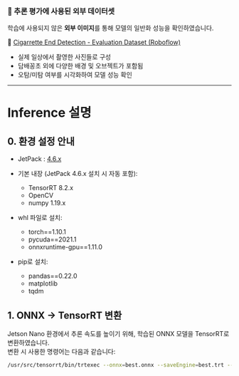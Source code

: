 

  ### 📂 추론 평가에 사용된 외부 데이터셋

학습에 사용되지 않은 **외부 이미지**를 통해 모델의 일반화 성능을 확인하였습니다.

🔗 [Cigarrette End Detection - Evaluation Dataset (Roboflow)](https://universe.roboflow.com/ken-0i3em/cigarrette-end-detection/dataset/2)

- 실제 일상에서 촬영한 사진들로 구성
- 담배꽁초 외에 다양한 배경 및 오브젝트가 포함됨
- 오탐/미탐 여부를 시각화하여 모델 성능 확인

<hr>


# Inference 설명


## 0. 환경 설정 안내

- JetPack : [4.6.x](https://developer.nvidia.com/embedded/learn/get-started-jetson-nano-devkit#intro)  
- 기본 내장 (JetPack 4.6.x 설치 시 자동 포함):
  - TensorRT 8.2.x
  - OpenCV
  - numpy 1.19.x

- whl 파일로 설치:
  - torch==1.10.1
  - pycuda==2021.1
  - onnxruntime-gpu==1.11.0

- pip로 설치:
  - pandas==0.22.0
  - matplotlib
  - tqdm


## 1. ONNX → TensorRT 변환

Jetson Nano 환경에서 추론 속도를 높이기 위해, 학습된 ONNX 모델을 TensorRT로 변환하였습니다.  
변환 시 사용한 명령어는 다음과 같습니다:

```bash
/usr/src/tensorrt/bin/trtexec --onnx=best.onnx --saveEngine=best.trt --explicitBatch --fp16
```

  
